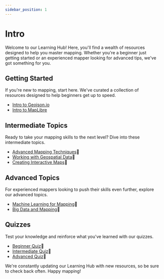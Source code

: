```yaml
---
sidebar_position: 1
---
```


# Intro

Welcome to our Learning Hub! Here, you'll find a wealth of resources designed to help you master mapping. Whether you're a beginner just getting started or an experienced mapper looking for advanced tips, we've got something for you.

## Getting Started

If you're new to mapping, start here. We've curated a collection of resources designed to help beginners get up to speed.

- [Intro to Geojson.io](./tutorials/geojson)
- [Intro to MapLibre](./tutorials/maplibre)

## Intermediate Topics

Ready to take your mapping skills to the next level? Dive into these intermediate topics.

- [Advanced Mapping Techniques]()🚧
- [Working with Geospatial Data]()🚧
- [Creating Interactive Maps]()🚧

## Advanced Topics

For experienced mappers looking to push their skills even further, explore our advanced topics.

- [Machine Learning for Mapping]()🚧
- [Big Data and Mapping]()🚧

## Quizzes

Test your knowledge and reinforce what you've learned with our quizzes.

- [Beginner Quiz]()🚧
- [Intermediate Quiz]()🚧
- [Advanced Quiz]()🚧

We're constantly updating our Learning Hub with new resources, so be sure to check back often. Happy mapping!